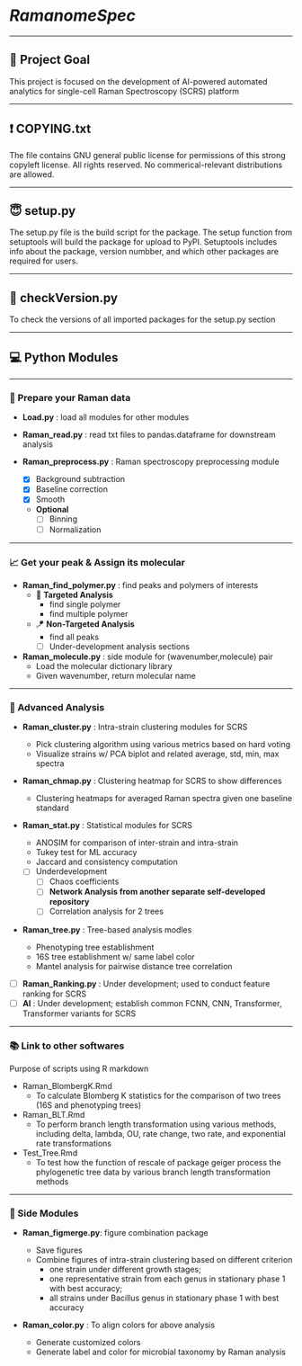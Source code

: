 # *RamanomeSpec*
----
## :eyes: Project Goal 
This project is focused on the development of AI-powered automated analytics for single-cell Raman Spectroscopy (SCRS) platform

----
## :exclamation: COPYING.txt
The file contains GNU general public license for  permissions of this strong copyleft license. All rights reserved. No commerical-relevant distributions are allowed.

----
## :innocent: setup.py
The setup.py file is the build script for the package. The setup function from setuptools will build the package for upload to PyPI. Setuptools includes info about the package, version numbber, and which other packages are required for users.

----
## :baby: checkVersion.py
To check the versions of all imported packages for the setup.py section

<!---
----
## DATA
- Processed : processed Raman datasets from raw datasets
    - RamanData_combined_TXT_ZIJIAN2
    - 
- molecule\_dict.json : current Raman polymer librai; dict key format : A ; B, where A is abbreviation, B is full name
- bacterial\_label.txt : bacteria label number ~ genus species
- average_accuracy.zijian.json : ML training accuracy of selected model
- 36-strain-changed2.nwk : 16S tree data for 36 strains
- TEMP : save temporary data

- OUTPUT : save important necessary datasets like the data in figures
    - row_colors.npy : numpy file for row_colors to visualize heatmap
    - genus_to_color.npy : numpy file for consistency of genus colors
    - HEATMAP : dir for heamap data
        - Multiple csv files with various filtration condition
    - Cluster : dir for cluster data
        - phase_taxonomy
            - data1 : PCA_cluster.csv
            - data2 : total_spec.csv
            - data3 : sep_spec.csv
            - verbose : verbose.txt
            - consistency of two methods : Consistency.txt
    - Merge2.npy : dictionary for script ClusterMerge2.py to customized figure merge; dict["phase_dict", "tax_dict"][phase/tax] = list of figure path
    - Dictionary : save the three key dictionary files for chmap, tree, clusters
        - chmap.npy : the original file for chmap
        - tree.npy : the original file for tree 
        - cluster.npy : the original file for clusters
    - Tree\_test : save the data of K-statiscs and p-values
        - Normed: the tree dataset is normalized
            - p_value.csv
            - K_value.csv
        - Unnormed : the tree dataset is not normalized
            - p_value.csv
            - k_value.csv
    - Stat : dir to save statistical results
        - Verbose_stat.csv
        - consistency describe: cons_des.csv
    - ANOSIM : dir to save ANOSIM input and output
        - df_nxd.npy : np_nxd+label
        - ANOSIM_verbose.txt : verbose for ANOSIM
    - EVR : dir to save the PCA EVR data
        - EVR.csv : plot the curve
    
----
## FIGURE
This section is to save figures. Figures are listed below.
- genus\_color.png : the genus color code for tree
- HEATMAP : dir to save clustering heatmaps 
- Cluster : dir to save Sep and Com
    - Sep : store sepearated figures 
        - phase_taxonomy
            - fig1 : PCA_cluster.png
            - fig2 : total_spec.png
            - fig3 : sep_spec.png
    - Com : store combined figures
        - phase_taxonomy
            - combined.png
    - Com2 : store combined figures2 (2 columns)
        - growth_stage dir
            - Exp.png, S1.png, S2.png, S3.png
        - Genus dir
            - Taxonomy,png
                       
- Tree : dir to save 16S & HC phenotyping tree
- Tree\_test : dir to save the test results
    - Branch length transform method names for dir
    - Statistics barplot for OU and trend : TreePair.png
- Stat : dir to save statistical results
        - Verbose_stat.png
- consistency.png: consistency of two clustering methods
----
## EXAMPLE
This section is to show some examples for the project results
- pipeline.py : standard pipeline for all the figures except for ML training
- ML\_model.py : to visualize the training accuracy results
- Tree.py : to establish and visualize a tree either for phenotyping unrooted data or 16S rooted data
- Cluster.py : to generate the clustering figure and data
- ClusterMerge.py : to merge figures of seperate cluster figure
- ClusterMerge2.py : to merge figures based on different conditions like Growth Stage or Genus type. It takes argv (1 - process and save figure path list; )
- TreePair.py : to visualize the results of R code for 16S-SCRS tree comparison
- Statistics.py : to perform some customized statistics
    - Verbose for the PCA-Kmeans Clustering results
    - Verbose for ANOSIM 
- consistency.py : to compute the consistency of two algorithms
- PCA_EVR.py : to compute the PCA components impacts on consistency or Jaccard
- pipeline.sh : bash script to perform my codes
)
--->

----
## :computer: Python Modules

----
### :beginner: Prepare your Raman data
- **Load.py** : load all modules for other modules

- **Raman_read.py** : read txt files to pandas.dataframe for downstream analysis

- **Raman_preprocess.py** : Raman spectroscopy preprocessing module
    - [x] Background subtraction
    - [x] Baseline correction
    - [x] Smooth
    - **Optional**
        - [ ] Binning
        - [ ] Normalization

----
### :chart_with_upwards_trend: Get your peak & Assign its molecular
- **Raman_find_polymer.py** : find peaks and polymers of interests
    - :dart: **Targeted Analysis**
        - find single polymer
        - find multiple polymer
    - :kite: **Non-Targeted Analysis**
        - find all peaks
        - [ ] Under-development analysis sections

- **Raman_molecule.py** : side module for (wavenumber,molecule) pair
    - Load the molecular dictionary library
    - Given wavenumber, return molecular name

----
### :art: Advanced Analysis
- **Raman_cluster.py** : Intra-strain clustering modules for SCRS
    - Pick clustering algorithm using various metrics based on hard voting
    - Visualize strains w/ PCA biplot and related average, std, min, max spectra

- **Raman_chmap.py** : Clustering heatmap for SCRS to show differences
    - Clustering heatmaps for averaged Raman spectra given one baseline standard

- **Raman_stat.py** : Statistical modules for SCRS 
    - ANOSIM for comparison of inter-strain and intra-strain
    - Tukey test for ML accuracy
    - Jaccard and consistency computation
    - [ ] Underdevelopment
        - [ ] Chaos coefficients
        - [ ] **Network Analysis from another separate self-developed repository**
        - [ ] Correlation analysis for 2 trees

- **Raman_tree.py** : Tree-based analysis modles
    - Phenotyping tree establishment
    - 16S tree establishment w/ same label color
    - Mantel analysis for pairwise distance tree correlation

- [ ] **Raman_Ranking.py** : Under development; used to conduct feature ranking for SCRS
- [ ] **AI** : Under development; establish common FCNN, CNN, Transformer, Transformer variants for SCRS
----
### :books: Link to other softwares
Purpose of scripts using R markdown
- Raman\_BlombergK.Rmd 
    - To calculate Blomberg K statistics for the comparison of two trees (16S and phenotyping trees)
- Raman\_BLT.Rmd
    - To perform branch length transformation using various methods, including delta, lambda, OU, rate change, two rate, and exponential rate transformations
- Test\_Tree.Rmd
    - To test how the function of rescale of package geiger process the phylogenetic tree data by various branch length transformation methods

----
### :gift: Side Modules
- **Raman_figmerge.py**: figure combination package
    - Save figures
    - Combine figures of intra-strain clustering based on different criterion 
        - one strain under different growth stages; 
        - one representative strain from each genus in stationary phase 1 with best accuracy; 
        - all strains under Bacillus genus in stationary phase 1 with best accuracy

- **Raman_color.py** : To align colors for above analysis
    - Generate customized colors
    - Generate label and color for microbial taxonomy by Raman analysis
